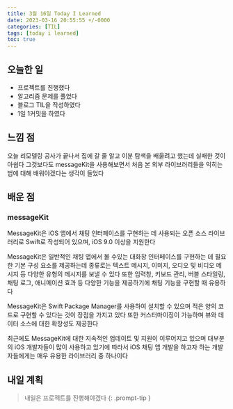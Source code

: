 ```yaml
---
title: 3월 16일 Today I Learned
date: 2023-03-16 20:55:55 +/-0000
categories: [TIL]
tags: [today i learned]
toc: true
---
```


## 오늘한 일

* 프로젝트를 진행했다
* 알고리즘 문제를 풀었다
* 블로그 TIL을 작성하였다
* 1일 1커밋을 하였다

## 느낌 점

오늘 리모델링 공사가 끝나서 집에 갈 줄 알고 이분 탐색을 배울려고 했는데 실패한 것이 아쉽다 그것보다도 messageKit을 사용해보면서 처음 본 외부 라이브러리들을 익히는 법에 대해 배워야겠다는 생각이 들었다

## 배운 점

### messageKit

MessageKit은 iOS 앱에서 채팅 인터페이스를 구현하는 데 사용되는 오픈 소스 라이브러리로 Swift로 작성되어 있으며, iOS 9.0 이상을 지원한다

MessageKit은 일반적인 채팅 앱에서 볼 수있는 대화창 인터페이스를 구현하는 데 필요한 기본 구성 요소를 제공하는데 종류로는 텍스트 메시지, 이미지, 오디오 및 비디오 메시지 등 다양한 유형의 메시지를 보낼 수 있다 또한 입력창, 키보드 관리, 버블 스타일링, 채팅 로그, 애니메이션 효과 등 다양한 기능을 제공하기에 채팅 기능을 구현할 때 유용하다

MessageKit은 Swift Package Manager를 사용하여 설치할 수 있으며 적은 양의 코드로 구현할 수 있다는 것이 장점을 가지고 있다 또한 커스터마이징이 가능하며 뷰와 데이터 소스에 대한 확장성도 제공한다

최근에도 MessageKit에 대한 지속적인 업데이트 및 지원이 이루어지고 있으며 대부분의 iOS 개발자들이 많이 사용하고 있기에 따라서 iOS 채팅 앱 개발을 하고자 하는 개발자들에게는 매우 유용한 라이브러리 중 하나이다


## 내일 계획

> 내일은 프로젝트를 진행해야겠다
{: .prompt-tip }